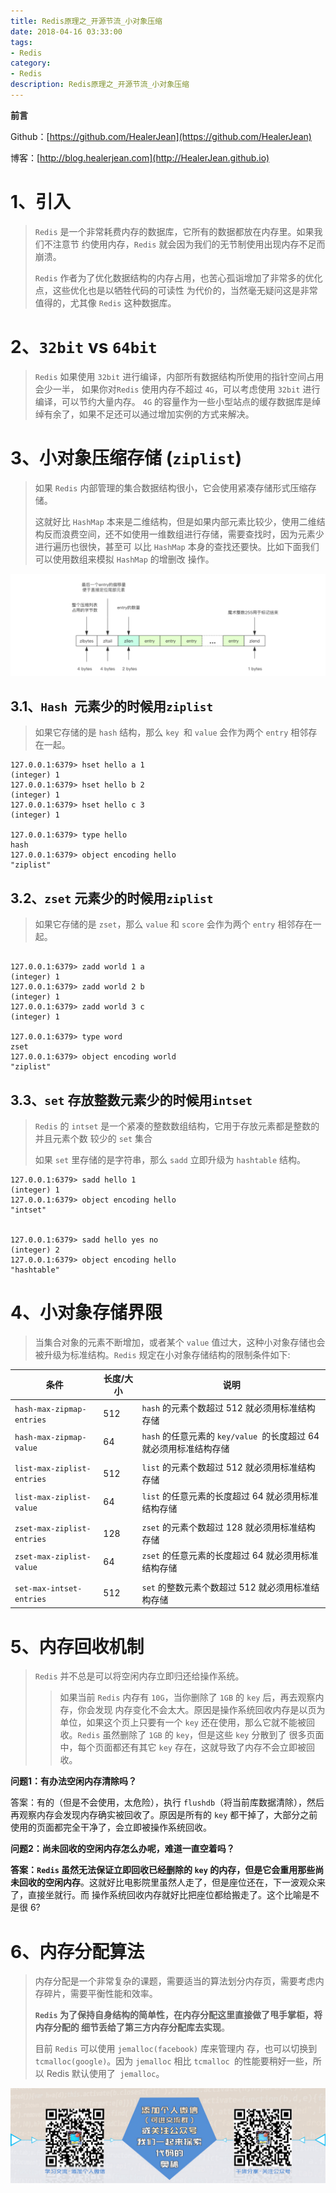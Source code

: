 ```yaml
---
title: Redis原理之_开源节流_小对象压缩
date: 2018-04-16 03:33:00
tags: 
- Redis
category: 
- Redis
description: Redis原理之_开源节流_小对象压缩
---
```


**前言**     

 Github：[https://github.com/HealerJean](https://github.com/HealerJean)         

 博客：[http://blog.healerjean.com](http://HealerJean.github.io)          



# 1、引入

> `Redis` 是一个非常耗费内存的数据库，它所有的数据都放在内存里。如果我们不注意节 约使用内存，`Redis` 就会因为我们的无节制使用出现内存不足而崩溃。    
>
> `Redis` 作者为了优化数据结构的内存占用，也苦心孤诣增加了非常多的优化点，这些优化也是以牺牲代码的可读性 为代价的，当然毫无疑问这是非常值得的，尤其像 `Redis` 这种数据库。    



# 2、`32bit` vs `64bit`

> `Redis` 如果使用 `32bit` 进行编译，内部所有数据结构所使用的指针空间占用会少一半， 如果你对`Redis` 使用内存不超过 `4G`，可以考虑使用 `32bit` 进行编译，可以节约大量内存。 `4G` 的容量作为一些小型站点的缓存数据库是绰绰有余了，如果不足还可以通过增加实例的方式来解决。





# 3、小对象压缩存储 (`ziplist`)

> 如果 `Redis` 内部管理的集合数据结构很小，它会使用紧凑存储形式压缩存储。
>
> 这就好比 `HashMap` 本来是二维结构，但是如果内部元素比较少，使用二维结构反而浪费空间，还不如使用一维数组进行存储，需要查找时，因为元素少进行遍历也很快，甚至可 以比 `HashMap` 本身的查找还要快。比如下面我们可以使用数组来模拟 `HashMap` 的增删改 操作。



![image-20210531175325393](https://raw.githubusercontent.com/HealerJean/HealerJean.github.io/master/blogImages/image-20210531175325393.png)

## 3.1、`Hash `元素少的时候用`ziplist`

> 如果它存储的是 `hash` 结构，那么 `key `和 `value` 会作为两个 `entry` 相邻存在一起。

```shell
127.0.0.1:6379> hset hello a 1 
(integer) 1
127.0.0.1:6379> hset hello b 2 
(integer) 1
127.0.0.1:6379> hset hello c 3 
(integer) 1

127.0.0.1:6379> type hello
hash
127.0.0.1:6379> object encoding hello 
"ziplist"
```



## 3.2、`zset` 元素少的时候用`ziplist`

> 如果它存储的是 `zset`，那么 `value` 和 `score` 会作为两个 `entry` 相邻存在一起。

```shell

127.0.0.1:6379> zadd world 1 a 
(integer) 1
127.0.0.1:6379> zadd world 2 b 
(integer) 1
127.0.0.1:6379> zadd world 3 c 
(integer) 1

127.0.0.1:6379> type word
zset
127.0.0.1:6379> object encoding world 
"ziplist"
```



## 3.3、`set` 存放整数元素少的时候用`intset`

> `Redis` 的 `intset` 是一个紧凑的整数数组结构，它用于存放元素都是整数的并且元素个数 较少的 `set` 集合     
>
> 如果 `set` 里存储的是字符串，那么 `sadd` 立即升级为 `hashtable` 结构。



```shell
127.0.0.1:6379> sadd hello 1
(integer) 1
127.0.0.1:6379> object encoding hello
"intset"


127.0.0.1:6379> sadd hello yes no
(integer) 2
127.0.0.1:6379> object encoding hello 
"hashtable"
```





# 4、小对象存储界限

> 当集合对象的元素不断增加，或者某个 `value` 值过大，这种小对象存储也会 被升级为标准结构。`Redis` 规定在小对象存储结构的限制条件如下:

| 条件                       | 长度/大小 | 说明                                                         |
| -------------------------- | --------- | ------------------------------------------------------------ |
| `hash-max-zipmap-entries`  | 512       | `hash` 的元素个数超过 512 就必须用标准结构存储               |
| `hash-max-zipmap-value  `  | 64        | `hash` 的任意元素的 `key/value `的长度超过 64 就必须用标准结构存储 |
|                            |           |                                                              |
| `list-max-ziplist-entries` | 512       | `list` 的元素个数超过 512 就必须用标准结构存储               |
| `list-max-ziplist-value `  | 64        | `list` 的任意元素的长度超过 64 就必须用标准结构存储          |
|                            |           |                                                              |
| `zset-max-ziplist-entries` | 128       | `zset` 的元素个数超过 128 就必须用标准结构存储               |
| `zset-max-ziplist-value`   | 64        | `zset` 的任意元素的长度超过 64 就必须用标准结构存储          |
|                            |           |                                                              |
| `set-max-intset-entries`   | 512       | `set` 的整数元素个数超过 512 就必须用标准结构存储            |



# 5、内存回收机制

> `Redis` 并不总是可以将空闲内存立即归还给操作系统。     
>
> > 如果当前 `Redis` 内存有 `10G`，当你删除了 `1GB` 的 `key` 后，再去观察内存，你会发现 内存变化不会太大。原因是操作系统回收内存是以页为单位，如果这个页上只要有一个 `key` 还在使用，那么它就不能被回收。`Redis` 虽然删除了 `1GB` 的 `key`，但是这些 `key` 分散到了 很多页面中，每个页面都还有其它 `key` 存在，这就导致了内存不会立即被回收。



**问题1：有办法空闲内存清除吗？**     

答案：有的（但是不会使用，太危险），执行 `flushdb`（将当前库数据清除），然后再观察内存会发现内存确实被回收了。原因是所有的 `key` 都干掉了，大部分之前使用的页面都完全干净了，会立即被操作系统回收。        



**问题2：尚未回收的空闲内存怎么办呢，难道一直空着吗？**    

**答案：`Redis` 虽然无法保证立即回收已经删除的 `key` 的内存，但是它会重用那些尚未回收的空闲内存**。这就好比电影院里虽然人走了，但是座位还在，下一波观众来了，直接坐就行。而 操作系统回收内存就好比把座位都给搬走了。这个比喻是不是很 6?





# 6、内存分配算法

> 内存分配是一个非常复杂的课题，需要适当的算法划分内存页，需要考虑内存碎片，需要平衡性能和效率。      
>
> **`Redis` 为了保持自身结构的简单性，在内存分配这里直接做了甩手掌柜，将内存分配的 细节丢给了第三方内存分配库去实现**。      
>
> 目前 `Redis` 可以使用 `jemalloc(facebook)` 库来管理内 存，也可以切换到 `tcmalloc(google)`。因为 `jemalloc` 相比 `tcmalloc `的性能要稍好一些，所以 Redis 默认使用了` jemalloc`。



















![ContactAuthor](https://raw.githubusercontent.com/HealerJean/HealerJean.github.io/master/assets/img/artical_bottom.jpg)



<!-- Gitalk 评论 start  -->

<link rel="stylesheet" href="https://unpkg.com/gitalk/dist/gitalk.css">

<script src="https://unpkg.com/gitalk@latest/dist/gitalk.min.js"></script> 
<div id="gitalk-container"></div>    
 <script type="text/javascript">
    var gitalk = new Gitalk({
		clientID: `1d164cd85549874d0e3a`,
		clientSecret: `527c3d223d1e6608953e835b547061037d140355`,
		repo: `HealerJean.github.io`,
		owner: 'HealerJean',
		admin: ['HealerJean'],
		id: 'AAAAAAAAAAAAAAAAAA',
    });
    gitalk.render('gitalk-container');
</script> 



<!-- Gitalk end -->



